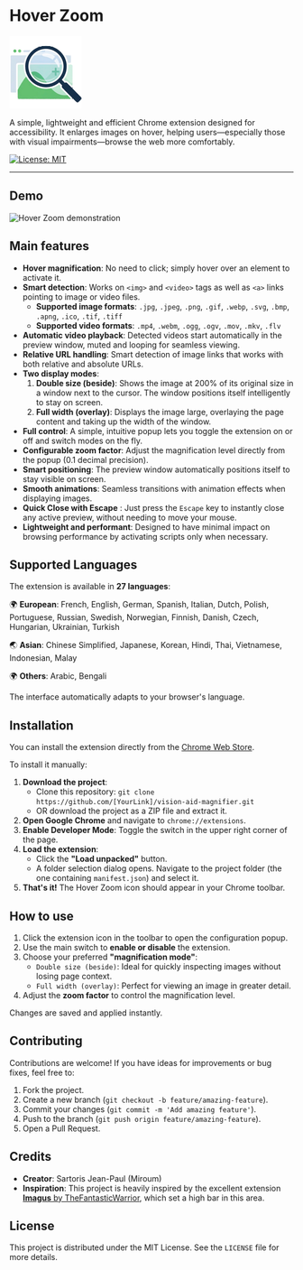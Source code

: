 # Hover Zoom

![Extension icon](icons/icon128.png)

A simple, lightweight and efficient Chrome extension designed for accessibility. It enlarges images on hover, helping users—especially those with visual impairments—browse the web more comfortably.

[![License: MIT](https://img.shields.io/badge/License-MIT-blue.svg)](https://opensource.org/licenses/MIT)

---

## Demo

![Hover Zoom demonstration](demo.gif)

## Main features

* **Hover magnification**: No need to click; simply hover over an element to activate it.
* **Smart detection**: Works on `<img>` and `<video>` tags as well as `<a>` links pointing to image or video files.
    * **Supported image formats**: `.jpg`, `.jpeg`, `.png`, `.gif`, `.webp`, `.svg`, `.bmp`, `.apng`, `.ico`, `.tif`, `.tiff`
    * **Supported video formats**: `.mp4`, `.webm`, `.ogg`, `.ogv`, `.mov`, `.mkv`, `.flv`
* **Automatic video playback**: Detected videos start automatically in the preview window, muted and looping for seamless viewing.
* **Relative URL handling**: Smart detection of image links that works with both relative and absolute URLs.
* **Two display modes**:
    1. **Double size (beside)**: Shows the image at 200% of its original size in a window next to the cursor. The window positions itself intelligently to stay on screen.
    2. **Full width (overlay)**: Displays the image large, overlaying the page content and taking up the width of the window.
* **Full control**: A simple, intuitive popup lets you toggle the extension on or off and switch modes on the fly.
* **Configurable zoom factor**: Adjust the magnification level directly from the popup (0.1 decimal precision).
* **Smart positioning**: The preview window automatically positions itself to stay visible on screen.
* **Smooth animations**: Seamless transitions with animation effects when displaying images.
*   **Quick Close with Escape** : Just press the `Escape` key to instantly close any active preview, without needing to move your mouse.
* **Lightweight and performant**: Designed to have minimal impact on browsing performance by activating scripts only when necessary.

## Supported Languages

The extension is available in **27 languages**:

🌍 **European**: French, English, German, Spanish, Italian, Dutch, Polish, Portuguese, Russian, Swedish, Norwegian, Finnish, Danish, Czech, Hungarian, Ukrainian, Turkish

🌏 **Asian**: Chinese Simplified, Japanese, Korean, Hindi, Thai, Vietnamese, Indonesian, Malay

🌍 **Others**: Arabic, Bengali

The interface automatically adapts to your browser's language.

## Installation

You can install the extension directly from the [Chrome Web Store](https://chromewebstore.google.com/detail/gkhghnhoflimlafecekklclepijjaemp).

To install it manually:

1. **Download the project**:
    * Clone this repository: `git clone https://github.com/[YourLink]/vision-aid-magnifier.git`
    * OR download the project as a ZIP file and extract it.
2. **Open Google Chrome** and navigate to `chrome://extensions`.
3. **Enable Developer Mode**: Toggle the switch in the upper right corner of the page.
4. **Load the extension**:
    * Click the **"Load unpacked"** button.
    * A folder selection dialog opens. Navigate to the project folder (the one containing `manifest.json`) and select it.
5. **That's it!** The Hover Zoom icon should appear in your Chrome toolbar.

## How to use

1. Click the extension icon in the toolbar to open the configuration popup.
2. Use the main switch to **enable or disable** the extension.
3. Choose your preferred **"magnification mode"**:
    * `Double size (beside)`: Ideal for quickly inspecting images without losing page context.
    * `Full width (overlay)`: Perfect for viewing an image in greater detail.
4. Adjust the **zoom factor** to control the magnification level.

Changes are saved and applied instantly.

## Contributing

Contributions are welcome! If you have ideas for improvements or bug fixes, feel free to:
1. Fork the project.
2. Create a new branch (`git checkout -b feature/amazing-feature`).
3. Commit your changes (`git commit -m 'Add amazing feature'`).
4. Push to the branch (`git push origin feature/amazing-feature`).
5. Open a Pull Request.

## Credits

* **Creator**: Sartoris Jean-Paul (Miroum)
* **Inspiration**: This project is heavily inspired by the excellent extension [**Imagus** by TheFantasticWarrior](https://github.com/TheFantasticWarrior/chrome-extension-imagus), which set a high bar in this area.

## License

This project is distributed under the MIT License. See the `LICENSE` file for more details.